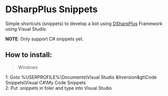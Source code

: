 # DSharpPlus Snippets
Simple shortcuts (snippets) to develop a bot using <a href="https://github.com/DSharpPlus/DSharpPlus">DSharpPlus</a> Framework using Visual Studio.

**NOTE**: Only support C# snippets yet.

## How to install:<br>
> Windows

1: Goto %USERPROFILE%\Documents\Visual Studio &ltversion&gt\Code Snippets\Visual C#\My Code Snippets<br>
2: Put .snippets in foler and type into Visual Studio

